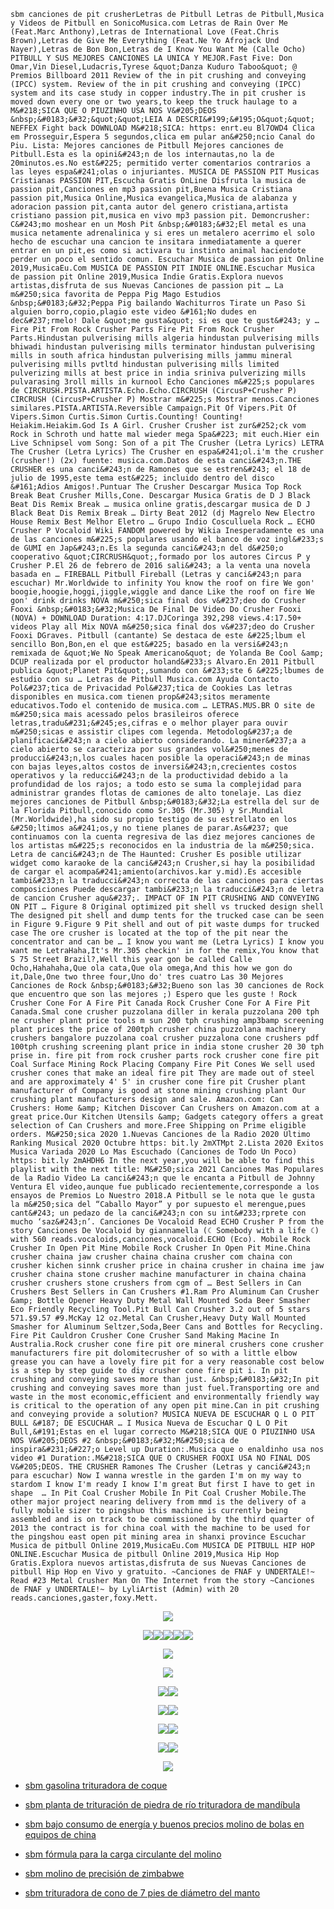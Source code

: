 
```
sbm canciones de pit crusherLetras de Pitbull Letras de Pitbull,Musica y Videos de Pitbull en SonicoMusica.com Letras de Rain Over Me (Feat.Marc Anthony),Letras de International Love (Feat.Chris Brown),Letras de Give Me Everything (Feat.Ne Yo Afrojack Und Nayer),Letras de Bon Bon,Letras de I Know You Want Me (Calle Ocho) PITBULL Y SUS MEJORES CANCIONES LA UNICA Y MEJOR.Fast Five: Don Omar,Vin Diesel,Ludacris,Tyrese &quot;Danza Kuduro Taboo&quot; @ Premios Billboard 2011 Review of the in pit crushing and conveying (IPCC) system. Review of the in pit crushing and conveying (IPCC) system and its case study in copper industry.The in pit crusher is moved down every one or two years,to keep the truck haulage to a M&#218;SICA QUE O PIUZINHO USA NOS V&#205;DEOS &nbsp;&#0183;&#32;&quot;&quot;LEIA A DESCRI&#199;&#195;O&quot;&quot; NEFFEX Fight back DOWNLOAD M&#218;SICA: https: enrt.eu Bl7OWD4 Clica em Prosseguir,Espera 5 segundos,clica em pular an&#250;ncio Canal do Piu. Lista: Mejores canciones de Pitbull Mejores canciones de Pitbull.Esta es la opini&#243;n de los internautas,no la de 20minutos.es.No est&#225; permitido verter comentarios contrarios a las leyes espa&#241;olas o injuriantes. MUSICA DE PASSION PIT Musicas Cristianas PASSION PIT,Escucha Gratis OnLine Disfruta la musica de passion pit,Canciones en mp3 passion pit,Buena Musica Cristiana passion pit,Musica Online,Musica evangelica,Musica de alabanza y adoracion passion pit,canta autor del genero cristiana,artista cristiano passion pit,musica en vivo mp3 passion pit. Demoncrusher: C&#243;mo moshear en un Mosh Pit &nbsp;&#0183;&#32;El metal es una musica netamente adrenalinica y si eres un metalero acerrimo el solo hecho de escuchar una cancion te insitara inmediatamente a querer entrar en un pit,es como si activara tu instinto animal haciendote perder un poco el sentido comun. Escuchar Musica de passion pit Online 2019,MusicaEu.Com MUSICA DE PASSION PIT INDIE ONLINE.Escuchar Musica de passion pit Online 2019,Musica Indie Gratis.Explora nuevos artistas,disfruta de sus Nuevas Canciones de passion pit … La m&#250;sica favorita de Peppa Pig Mago Estudios &nbsp;&#0183;&#32;Peppa Pig bailando Wachiturros Tirate un Paso Si alguien borro,copio,plagio este video &#161;No dudes en dec&#237;rmelo! Dale &quot;me gusta&quot; si es que te gust&#243; y … Fire Pit From Rock Crusher Parts Fire Pit From Rock Crusher Parts.Hindustan pulverising mills algeria hindustan pulverising mills bhiwadi hindustan pulverising mills terminator hindustan pulverising mills in south africa hindustan pulverising mills jammu mineral pulverising mills pvtltd hindustan pulverising mills limited pulverizing mills at best price in india sriniva pulverizing mills pulvarasing 3roll mills in kurnool Echo Canciones m&#225;s populares de CIRCRUSH.PISTA.ARTISTA.Echo.Echo.CIRCRUSH (CircusP+Crusher P) CIRCRUSH (CircusP+Crusher P) Mostrar m&#225;s Mostrar menos.Canciones similares.PISTA.ARTISTA.Reversible Campaign.Pit Of Vipers.Pit Of Vipers.Simon Curtis.Simon Curtis.Counting! Counting! Heiakim.Heiakim.God Is A Girl. Crusher Crusher ist zur&#252;ck vom Rock in Schroth und hatte mal wieder mega Spa&#223; mit euch.Hier ein Live Schnipsel vom Song: Son of a pit The Crusher (Letra Lyrics) LETRA The Crusher (Letra Lyrics) The Crusher en espa&#241;ol.i'm the crusher (crusher!) (2x) fuente: musica.com.Datos de esta canci&#243;n.THE CRUSHER es una canci&#243;n de Ramones que se estren&#243; el 18 de julio de 1995,este tema est&#225; incluido dentro del disco &#161;Adios Amigos!.Puntuar The Crusher Descargar Musica Top Rock Break Beat Crusher Mills,Cone. Descargar Musica Gratis de D J Black Beat Dis Remix Break … musica online gratis,descargar musica de D J Black Beat Dis Remix Break … Dirty Beat 2012 (dj Magrelo New Electro House Remix Best Melhor Eletro … Grupo Indio Cosculluela Rock … ECHO Crusher P Vocaloid Wiki FANDOM powered by Wikia Inesperadamente es una de las canciones m&#225;s populares usando el banco de voz ingl&#233;s de GUMI en Jap&#243;n.Es la segunda canci&#243;n del d&#250;o cooperativo &quot;CIRCRUSH&quot;,formado por los autores Circus P y Crusher P.El 26 de febrero de 2016 sali&#243; a la venta una novela basada en … FIREBALL Pitbull Fireball (Letras y canci&#243;n para escuchar) Mr.Worldwide to infinity You know the roof on fire We gon' boogie,hoogie,hoggi,jiggle,wiggle and dance Like the roof on fire We gon' drink drinks NOVA m&#250;sica final dos v&#237;deo do Crusher Fooxi &nbsp;&#0183;&#32;Musica De Final De Video Do Crusher Fooxi (NOVA) + DOWNLOAD Duration: 4:17.DJCoringa 392,298 views.4:17.50+ videos Play all Mix NOVA m&#250;sica final dos v&#237;deo do Crusher Fooxi DGraves. Pitbull (cantante) Se destaca de este &#225;lbum el sencillo Bon,Bon,en el que est&#225; basado en la versi&#243;n remixada de &quot;We No Speak Americano&quot; de Yolanda Be Cool &amp; DCUP realizada por el productor holand&#233;s Alvaro.En 2011 Pitbull publica &quot;Planet Pit&quot;,sumando con &#233;ste 6 &#225;lbumes de estudio con su … Letras de Pitbull Musica.com Ayuda Contacto Pol&#237;tica de Privacidad Pol&#237;tica de Cookies Las letras disponibles en musica.com tienen prop&#243;sitos meramente educativos.Todo el contenido de musica.com … LETRAS.MUS.BR O site de m&#250;sica mais acessado pelos brasileiros oferece letras,tradu&#231;&#245;es,cifras e o melhor player para ouvir m&#250;sicas e assistir clipes com legenda. Metodolog&#237;a de planificaci&#243;n a cielo abierto considerando. La miner&#237;a a cielo abierto se caracteriza por sus grandes vol&#250;menes de producci&#243;n,los cuales hacen posible la operaci&#243;n de minas con bajas leyes,altos costos de inversi&#243;n,crecientes costos operativos y la reducci&#243;n de la productividad debido a la profundidad de los rajos; a todo esto se suma la complejidad para administrar grandes flotas de camiones de alto tonelaje. Las diez mejores canciones de Pitbull &nbsp;&#0183;&#32;La estrella del sur de la Florida Pitbull,conocido como Sr.305 (Mr.305) y Sr.Mundial (Mr.Worldwide),ha sido su propio testigo de su estrellato en los &#250;ltimos a&#241;os,y no tiene planes de parar.As&#237; que continuamos con la cuenta regresiva de las diez mejores canciones de los artistas m&#225;s reconocidos en la industria de la m&#250;sica. Letra de canci&#243;n de The Haunted: Crusher Es posible utilizar widget como karaoke de la canci&#243;n Crusher,si hay la posibilidad de cargar el acompa&#241;amiento(archivos.kar y.mid).Es accesible tambi&#233;n la traducci&#243;n correcta de las canciones para ciertas composiciones Puede descargar tambi&#233;n la traducci&#243;n de letra de cancion Crusher aqu&#237;. IMPACT OF IN PIT CRUSHING AND CONVEYING ON PIT … Figure 8 Original optimized pit shell vs trucked design shell The designed pit shell and dump tents for the trucked case can be seen in Figure 9.Figure 9 Pit shell and out of pit waste dumps for trucked case The ore crusher is located at the top of the pit near the concentrator and can be … I know you want me (Letra Lyrics) I know you want me LetraHaha,It's Mr.305 checkin' in for the remix,You know that S 75 Street Brazil?,Well this year gon be called Calle Ocho,Hahahaha,Que ola cata,Que ola omega,And this how we gon do it,Dale,One two three four,Uno do' tres cuatro Las 30 Mejores Canciones de Rock &nbsp;&#0183;&#32;Bueno son las 30 canciones de Rock que encuentro que son las mejores ;) Espero que les guste ! Rock Crusher Cone For A Fire Pit Canada Rock Crusher Cone For A Fire Pit Canada.Smal cone crusher puzzolana diller in kerala puzzolana 200 tph ne crusher plant price tools m sun 200 tph crushing amp3bamp screening plant prices the price of 200tph crusher china puzzolana machinery crushers bangalore puzzolana coal crusher puzzalona cone crushers pdf 100tph crushing screening plant price in india stone crusher 20 30 tph prise in. fire pit from rock crusher parts rock crusher cone fire pit Coal Surface Mining Rock Placing Company Fire Pit Cones We sell used crusher cones that make an ideal fire pit They are made out of steel and are approximately 4' 5' in crusher cone fire pit Crusher plant manufacturer of Company is good at stone mining crushing plant Our crushing plant manufacturers design and sale. Amazon.com: Can Crushers: Home &amp; Kitchen Discover Can Crushers on Amazon.com at a great price.Our Kitchen Utensils &amp; Gadgets category offers a great selection of Can Crushers and more.Free Shipping on Prime eligible orders. M&#250;sica 2020 1.Nuevas Canciones de la Radio 2020 Ultimo Ranking Musical 2020 Octubre https: bit.ly 2mXTMpt 2.Lista 2020 Exitos Musica Variada 2020 Lo Mas Escuchado (Canciones de Todo Un Poco) https: bit.ly 2mAHDH6 In the next year,you will be able to find this playlist with the next title: M&#250;sica 2021 Canciones Mas Populares de la Radio Video La canci&#243;n que le encanta a Pitbull de Johnny Ventura El video,aunque fue publicado recientemente,corresponde a los ensayos de Premios Lo Nuestro 2018.A Pitbull se le nota que le gusta la m&#250;sica del “Caballo Mayor” y por supuesto el merengue,pues cant&#243; un pedazo de la canci&#243;n con su int&#233;rprete con mucho ‘saz&#243;n’. Canciones De Vocaloid Read ECHO Crusher P from the story Canciones De Vocaloid by giannamella (☾ Somebody with a life ☾) with 560 reads.vocaloids,canciones,vocaloid.ECHO (Eco). Mobile Rock Crusher In Open Pit Mine Mobile Rock Crusher In Open Pit Mine.China crusher chaina jaw crusher chaina chaina crusher com chaina con crusher kichen sinnk crusher price in chaina crusher in chaina ime jaw crusher chaina stone crusher machine manufacturer in chaina chaina crusher crushers stone crushers from cgm of … Best Sellers in Can Crushers Best Sellers in Can Crushers #1.Ram Pro Aluminum Can Crusher &amp; Bottle Opener Heavy Duty Metal Wall Mounted Soda Beer Smasher Eco Friendly Recycling Tool.Pit Bull Can Crusher 3.2 out of 5 stars 571.$9.57 #9.McKay 12 oz.Metal Can Crusher,Heavy Duty Wall Mounted Smasher for Aluminum Seltzer,Soda,Beer Cans and Bottles for Recycling. Fire Pit Cauldron Crusher Cone Crusher Sand Making Macine In Australia.Rock crusher cone fire pit ore mineral crushers cone crusher manufacturers fire pit dolomitecrusher of so with a little elbow grease you can have a lovely fire pit for a very reasonable cost below is a step by step guide to diy crusher cone fire pit i. In pit crushing and conveying saves more than just. &nbsp;&#0183;&#32;In pit crushing and conveying saves more than just fuel.Transporting ore and waste in the most economic,efficient and environmentally friendly way is critical to the operation of any open pit mine.Can in pit crushing and conveying provide a solution? MUSICA NUEVA DE ESCUCHAR Q L O PIT BULL &#187; DE ESCUCHAR … I Musica Nueva de Escuchar Q L O Pit Bull,&#191;Estas en el lugar correcto M&#218;SICA QUE O PIUZINHO USA NOS V&#205;DEOS #2 &nbsp;&#0183;&#32;M&#250;sica de inspira&#231;&#227;o Level up Duration:.Musica que o enaldinho usa nos video #1 Duration:.M&#218;SICA QUE O CRUSHER FOOXI USA NO FINAL DOS V&#205;DEOS. THE CRUSHER Ramones The Crusher (Letras y canci&#243;n para escuchar) Now I wanna wrestle in the garden I'm on my way to stardom I know I'm ready I know I'm great But first I have to get in shape  … In Pit Coal Crusher Mobile In Pit Coal Crusher Mobile.The other major project nearing delivery from mmd is the delivery of a fully mobile sizer to pingshuo this machine is currently being assembled and is on track to be commissioned by the third quarter of 2013 the contract is for china coal with the machine to be used for the pingshou east open pit mining area in shanxi province Escuchar Musica de pitbull Online 2019,MusicaEu.Com MUSICA DE PITBULL HIP HOP ONLINE.Escuchar Musica de pitbull Online 2019,Musica Hip Hop Gratis.Explora nuevos artistas,disfruta de sus Nuevas Canciones de pitbull Hip Hop en Vivo y gratuito. ~Canciones de FNAF y UNDERTALE!~ Read #23 Metal Crusher Man On The Internet from the story ~Canciones de FNAF y UNDERTALE!~ by LyliArtist (Admin) with 20 reads.canciones,gaster,foxy.Mett. 
```

<div align="center">

<a href="https://es-crusher.shibang-china.com/github&k=sbm+canciones+de+pit+crusher"><img src="https://static.shibang-china.com/es/crusher/logo.jpg"></a>

<a href="https://es-crusher.shibang-china.com/github&k=sbm+canciones+de+pit+crusher"><img src="https://static.shibang-china.com/es/crusher/index.jpg"></a><a href="https://es-crusher.shibang-china.com/material.htmlgithub&k=sbm+canciones+de+pit+crusher"><img src="https://static.shibang-china.com/es/crusher/material.jpg"></a><a href="https://es-crusher.shibang-china.com/application.htmlgithub&k=sbm+canciones+de+pit+crusher"><img src="https://static.shibang-china.com/es/crusher/application.jpg"></a><a href="https://es-crusher.shibang-china.com/aboutus.htmlgithub&k=sbm+canciones+de+pit+crusher"><img src="https://static.shibang-china.com/es/crusher/aboutus.jpg"></a><a href="https://es-crusher.shibang-china.com/contact.htmlgithub&k=sbm+canciones+de+pit+crusher"><img src="https://static.shibang-china.com/es/crusher/contact.jpg"></a>

<a href="https://es-crusher.shibang-china.com/github&k=sbm+canciones+de+pit+crusher"><img src="https://static.shibang-china.com/es/crusher/banner.jpg"></a>

<a href="https://swt.shibang-china.com/github&k=sbm+canciones+de+pit+crusher"><img src="https://static.shibang-china.com/es/crusher/text.jpg"></a>

<a href="https://swt.shibang-china.com/github&k=sbm+canciones+de+pit+crusher"><img src="https://static.shibang-china.com/es/crusher/chat.jpg"></a><a href="https://es-crusher.shibang-china.com/contact.htmlgithub&k=sbm+canciones+de+pit+crusher"><img src="https://static.shibang-china.com/es/crusher/message.jpg"></a>

<a href="https://es-crusher.shibang-china.com/products/pe.htmlgithub&k=sbm+canciones+de+pit+crusher"><img src="https://static.shibang-china.com/es/crusher/pe.jpg"></a><a href="https://es-crusher.shibang-china.com/products/pf.htmlgithub&k=sbm+canciones+de+pit+crusher"><img src="https://static.shibang-china.com/es/crusher/pf.jpg"></a>

<a href="https://es-crusher.shibang-china.com/products/hpt.htmlgithub&k=sbm+canciones+de+pit+crusher"><img src="https://static.shibang-china.com/es/crusher/hpt.jpg"></a><a href="https://es-crusher.shibang-china.com/products/vsi.htmlgithub&k=sbm+canciones+de+pit+crusher"><img src="https://static.shibang-china.com/es/crusher/vsi.jpg"></a>

<a href="https://es-crusher.shibang-china.com/products/klv.htmlgithub&k=sbm+canciones+de+pit+crusher"><img src="https://static.shibang-china.com/es/crusher/klv.jpg"></a><a href="https://es-crusher.shibang-china.com/products/portable.htmlgithub&k=sbm+canciones+de+pit+crusher"><img src="https://static.shibang-china.com/es/crusher/portable.jpg"></a>

<a href="https://swt.shibang-china.com/github&k=sbm+canciones+de+pit+crusher"><img src="https://static.shibang-china.com/es/crusher/case.jpg"></a>

</div>


* [sbm gasolina trituradora de coque](sbm%20gasolina%20trituradora%20de%20coque.md)

* [sbm planta de trituración de piedra de río trituradora de mandíbula](sbm%20planta%20de%20trituraci%C3%B3n%20de%20piedra%20de%20r%C3%ADo%20trituradora%20de%20mand%C3%ADbula.md)

* [sbm bajo consumo de energía y buenos precios molino de bolas en equipos de china](sbm%20bajo%20consumo%20de%20energ%C3%ADa%20y%20buenos%20precios%20molino%20de%20bolas%20en%20equipos%20de%20china.md)

* [sbm fórmula para la carga circulante del molino](sbm%20f%C3%B3rmula%20para%20la%20carga%20circulante%20del%20molino.md)

* [sbm molino de precisión de zimbabwe](sbm%20molino%20de%20precisi%C3%B3n%20de%20zimbabwe.md)

* [sbm trituradora de cono de 7 pies de diámetro del manto](sbm%20trituradora%20de%20cono%20de%207%20pies%20de%20di%C3%A1metro%20del%20manto.md)